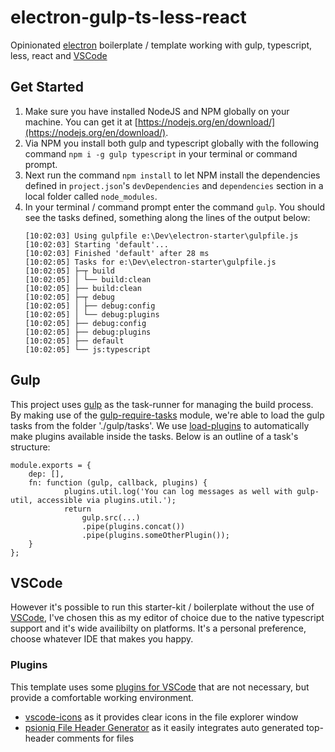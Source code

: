 # electron-gulp-ts-less-react
Opinionated [electron](https://electron.atom.io) boilerplate / template working with gulp, typescript, less, react and [VSCode](https://code.visualstudio.com/)

## Get Started
1. Make sure you have installed NodeJS and NPM globally on your machine. You can get it at [https://nodejs.org/en/download/](https://nodejs.org/en/download/).
2. Via NPM you install both gulp and typescript globally with the following command `npm i -g gulp typescript` in your terminal or command prompt.
3. Next run the command `npm install` to let NPM install the dependencies defined in `project.json`'s `devDependencies` and `dependencies` section in a local folder called `node_modules`.
4. In your terminal / command prompt enter the command `gulp`. You should see the tasks defined, something along the lines of the output below:
   ```
   [10:02:03] Using gulpfile e:\Dev\electron-starter\gulpfile.js
   [10:02:03] Starting 'default'...
   [10:02:03] Finished 'default' after 28 ms
   [10:02:05] Tasks for e:\Dev\electron-starter\gulpfile.js
   [10:02:05] ├─┬ build
   [10:02:05] │ └── build:clean
   [10:02:05] ├── build:clean
   [10:02:05] ├─┬ debug
   [10:02:05] │ ├── debug:config
   [10:02:05] │ └── debug:plugins
   [10:02:05] ├── debug:config
   [10:02:05] ├── debug:plugins
   [10:02:05] ├── default
   [10:02:05] └── js:typescript
   ```

## Gulp
This project uses [gulp](http://gulpjs.com/) as the task-runner for managing the build process. By making use of the [gulp-require-tasks](https://www.npmjs.com/package/gulp-require-tasks) module, we're able to load the gulp tasks from the folder './gulp/tasks'. We use [load-plugins](https://www.npmjs.com/package/load-plugins) to automatically make plugins available inside the tasks.
Below is an outline of a task's structure:
```
module.exports = {
    dep: [],
    fn: function (gulp, callback, plugins) {        
            plugins.util.log('You can log messages as well with gulp-util, accessible via plugins.util.');
            return 
                gulp.src(...)
                .pipe(plugins.concat())
                .pipe(plugins.someOtherPlugin());
    }
};
```

## VSCode
However it's possible to run this starter-kit / boilerplate without the use of [VSCode](https://code.visualstudio.com/), I've chosen this as my editor of choice due to the native typescript support and it's wide availibilty on platforms. It's a personal preference, choose whatever IDE that makes you happy.
### Plugins
This template uses some [plugins for VSCode](https://marketplace.visualstudio.com/vscode) that are not necessary, but provide a comfortable working environment.
- [vscode-icons](https://marketplace.visualstudio.com/items?itemName=robertohuertasm.vscode-icons) as it provides clear icons in the file explorer window
- [psioniq File Header Generator](https://marketplace.visualstudio.com/items?itemName=psioniq.psi-header) as it easily integrates auto generated top-header comments for files